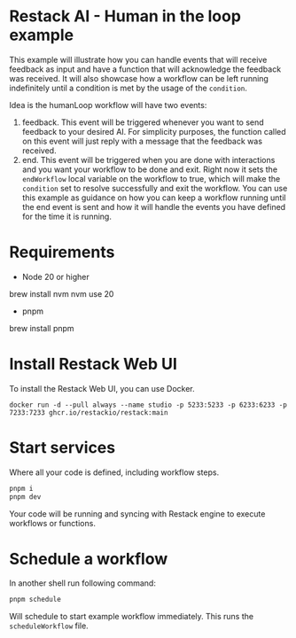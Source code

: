 # Restack AI - Human in the loop example

This example will illustrate how you can handle events that will receive feedback as input and have a function that will acknowledge the feedback was received.
It will also showcase how a workflow can be left running indefinitely until a condition is met by the usage of the `condition`.

Idea is the humanLoop workflow will have two events:

1. feedback. This event will be triggered whenever you want to send feedback to your desired AI. For simplicity purposes, the function called on this event will just reply with a message that the feedback was received.
2. end. This event will be triggered when you are done with interactions and you want your workflow to be done and exit. Right now it sets the `endWorkflow` local variable on the workflow to true, which will make the `condition` set to resolve successfully and exit the workflow. You can use this example as guidance on how you can keep a workflow running until the end event is sent and how it will handle the events you have defined for the time it is running.

# Requirements

- Node 20 or higher

brew install nvm
nvm use 20

- pnpm

brew install pnpm

# Install Restack Web UI

To install the Restack Web UI, you can use Docker.

```
docker run -d --pull always --name studio -p 5233:5233 -p 6233:6233 -p 7233:7233 ghcr.io/restackio/restack:main
```

# Start services

Where all your code is defined, including workflow steps.

```bash
pnpm i
pnpm dev
```

Your code will be running and syncing with Restack engine to execute workflows or functions.

# Schedule a workflow

In another shell run following command:

```bash
pnpm schedule
```

Will schedule to start example workflow immediately. This runs the `scheduleWorkflow` file.
